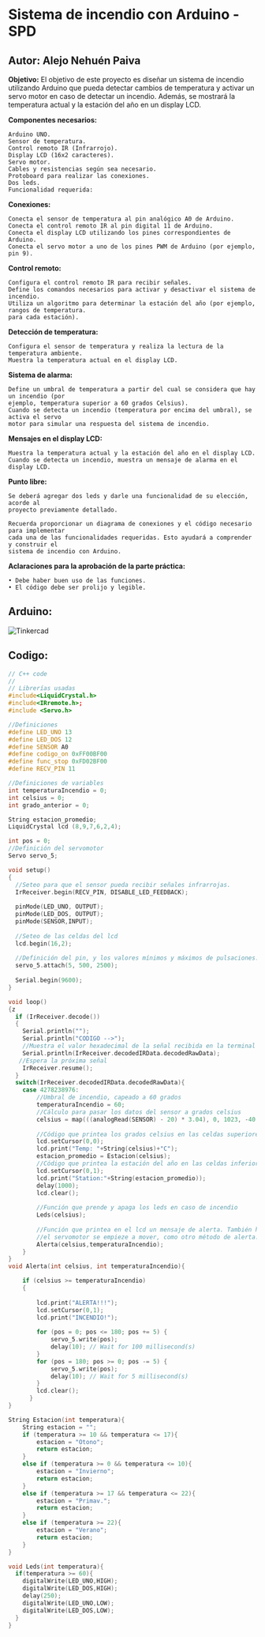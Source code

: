 # Sistema de incendio con Arduino - SPD
## Autor: Alejo Nehuén Paiva

**Objetivo:**
El objetivo de este proyecto es diseñar un sistema de incendio utilizando Arduino que pueda
detectar cambios de temperatura y activar un servo motor en caso de detectar un incendio.
Además, se mostrará la temperatura actual y la estación del año en un display LCD.


**Componentes necesarios:**

    Arduino UNO.
    Sensor de temperatura.
    Control remoto IR (Infrarrojo).
    Display LCD (16x2 caracteres).
    Servo motor.
    Cables y resistencias según sea necesario.
    Protoboard para realizar las conexiones.
    Dos leds.
    Funcionalidad requerida:

**Conexiones:**

    Conecta el sensor de temperatura al pin analógico A0 de Arduino.
    Conecta el control remoto IR al pin digital 11 de Arduino.
    Conecta el display LCD utilizando los pines correspondientes de Arduino.
    Conecta el servo motor a uno de los pines PWM de Arduino (por ejemplo, pin 9).

**Control remoto:**

    Configura el control remoto IR para recibir señales.
    Define los comandos necesarios para activar y desactivar el sistema de incendio.
    Utiliza un algoritmo para determinar la estación del año (por ejemplo, rangos de temperatura.
    para cada estación).

**Detección de temperatura:**

    Configura el sensor de temperatura y realiza la lectura de la temperatura ambiente.
    Muestra la temperatura actual en el display LCD.

**Sistema de alarma:**

    Define un umbral de temperatura a partir del cual se considera que hay un incendio (por
    ejemplo, temperatura superior a 60 grados Celsius).
    Cuando se detecta un incendio (temperatura por encima del umbral), se activa el servo
    motor para simular una respuesta del sistema de incendio.

**Mensajes en el display LCD:**

    Muestra la temperatura actual y la estación del año en el display LCD.
    Cuando se detecta un incendio, muestra un mensaje de alarma en el display LCD.
**Punto libre:**

    Se deberá agregar dos leds y darle una funcionalidad de su elección, acorde al
    proyecto previamente detallado.

    Recuerda proporcionar un diagrama de conexiones y el código necesario para implementar
    cada una de las funcionalidades requeridas. Esto ayudará a comprender y construir el
    sistema de incendio con Arduino.

**Aclaraciones para la aprobación de la parte práctica:**

    • Debe haber buen uso de las funciones.
    • El código debe ser prolijo y legible.

## Arduino:

![Tinkercad](imagen_tinkercad.png)

## Codigo:

~~~ C++ 
// C++ code
//
// Librerías usadas
#include<LiquidCrystal.h>
#include<IRremote.h>;
#include <Servo.h>

//Definiciones
#define LED_UNO 13
#define LED_DOS 12
#define SENSOR A0
#define codigo_on 0xFF00BF00
#define func_stop 0xFD02BF00
#define RECV_PIN 11

//Definiciones de variables 
int temperaturaIncendio = 0;
int celsius = 0;
int grado_anterior = 0;

String estacion_promedio;
LiquidCrystal lcd (8,9,7,6,2,4);

int pos = 0;
//Definición del servomotor
Servo servo_5;

void setup()
{
  //Seteo para que el sensor pueda recibir señales infrarrojas.
  IrReceiver.begin(RECV_PIN, DISABLE_LED_FEEDBACK);
  
  pinMode(LED_UNO, OUTPUT);
  pinMode(LED_DOS, OUTPUT);
  pinMode(SENSOR,INPUT);
  
  //Seteo de las celdas del lcd
  lcd.begin(16,2);
  
  //Definición del pin, y los valores mínimos y máximos de pulsaciones.
  servo_5.attach(5, 500, 2500);
  
  Serial.begin(9600);
}

void loop()
{z
  if (IrReceiver.decode())
  {
    Serial.println(""); 
   	Serial.println("CODIGO -->"); 
    //Muestra el valor hexadecimal de la señal recibida en la terminal
    Serial.println(IrReceiver.decodedIRData.decodedRawData); 
   //Espera la próxima señal
    IrReceiver.resume(); 
  }
  switch(IrReceiver.decodedIRData.decodedRawData){
  	case 4278238976:
    	//Umbral de incendio, capeado a 60 grados
  		temperaturaIncendio = 60;
  		//Cálculo para pasar los datos del sensor a grados celsius
  		celsius = map(((analogRead(SENSOR) - 20) * 3.04), 0, 1023, -40, 125);
  		
  		//Código que printea los grados celsius en las celdas superiores
  		lcd.setCursor(0,0);
  		lcd.print("Temp: "+String(celsius)+"C");
  		estacion_promedio = Estacion(celsius);
    	//Código que printea la estación del año en las celdas inferiores
  		lcd.setCursor(0,1);
  		lcd.print("Station:"+String(estacion_promedio));
  		delay(1000);
  		lcd.clear();
    
  		//Función que prende y apaga los leds en caso de incendio
  		Leds(celsius);
    
    	//Función que printea en el lcd un mensaje de alerta. También hace que
    	//el servomotor se empieze a mover, como otro método de alerta.
    	Alerta(celsius,temperaturaIncendio);
	}
}
void Alerta(int celsius, int temperaturaIncendio){

	if (celsius >= temperaturaIncendio)
  	{
    
        lcd.print("ALERTA!!!");
        lcd.setCursor(0,1);
        lcd.print("INCENDIO!");
  	
        for (pos = 0; pos <= 180; pos += 5) {
            servo_5.write(pos);
            delay(10); // Wait for 100 millisecond(s)
        }
        for (pos = 180; pos >= 0; pos -= 5) {
            servo_5.write(pos);
            delay(10); // Wait for 5 millisecond(s)
        }
        lcd.clear();
      }   
}

String Estacion(int temperatura){
    String estacion = "";
  	if (temperatura >= 10 && temperatura <= 17){
    	estacion = "Otono";
  		return estacion;
    }
    else if (temperatura >= 0 && temperatura <= 10){
    	estacion = "Invierno";
        return estacion;
    }
  	else if (temperatura >= 17 && temperatura <= 22){
    	estacion = "Primav.";
        return estacion;
    }
    else if (temperatura >= 22){
    	estacion = "Verano";
        return estacion;
    }
}

void Leds(int temperatura){
  if(temperatura >= 60){
  	digitalWrite(LED_UNO,HIGH);
  	digitalWrite(LED_DOS,HIGH);
    delay(250);
    digitalWrite(LED_UNO,LOW);
  	digitalWrite(LED_DOS,LOW);
  }
}
~~~